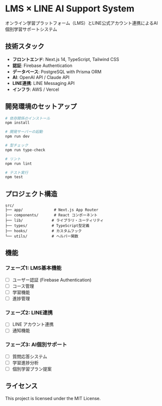 # LMS × LINE AI Support System

オンライン学習プラットフォーム（LMS）とLINE公式アカウント連携によるAI個別学習サポートシステム

## 技術スタック

- **フロントエンド**: Next.js 14, TypeScript, Tailwind CSS
- **認証**: Firebase Authentication
- **データベース**: PostgreSQL with Prisma ORM
- **AI**: OpenAI API / Claude API
- **LINE連携**: LINE Messaging API
- **インフラ**: AWS / Vercel

## 開発環境のセットアップ

```bash
# 依存関係のインストール
npm install

# 開発サーバーの起動
npm run dev

# 型チェック
npm run type-check

# リント
npm run lint

# テスト実行
npm test
```

## プロジェクト構造

```
src/
├── app/              # Next.js App Router
├── components/       # React コンポーネント
├── lib/             # ライブラリ・ユーティリティ
├── types/           # TypeScript型定義
├── hooks/           # カスタムフック
└── utils/           # ヘルパー関数
```

## 機能

### フェーズ1: LMS基本機能
- [ ] ユーザー認証 (Firebase Authentication)
- [ ] コース管理
- [ ] 学習機能
- [ ] 進捗管理

### フェーズ2: LINE連携
- [ ] LINE アカウント連携
- [ ] 通知機能

### フェーズ3: AI個別サポート
- [ ] 質問応答システム
- [ ] 学習進捗分析
- [ ] 個別学習プラン提案

## ライセンス

This project is licensed under the MIT License.